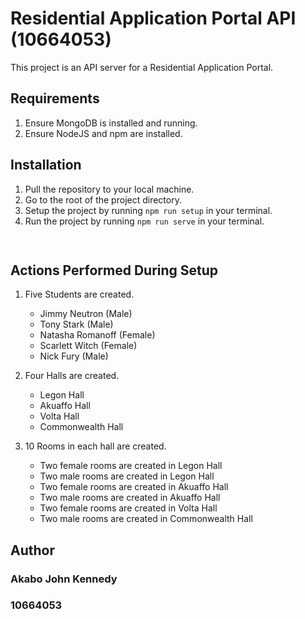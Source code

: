 # Residential Application Portal API (10664053)

This project is an API server for a Residential Application Portal.

## Requirements
1. Ensure MongoDB is installed and running.
2. Ensure NodeJS and npm are installed.

## Installation
1. Pull the repository to your local machine.
2. Go to the root of the project directory.
3. Setup the project by running ```npm run setup``` in your terminal.
4. Run the project by running ```npm run serve``` in your terminal.

```bash
 
```

## Actions Performed During Setup
1. Five Students are created.
   - Jimmy Neutron (Male)
   - Tony Stark (Male)
   - Natasha Romanoff (Female)
   - Scarlett Witch (Female)
   - Nick Fury (Male)
2. Four Halls are created.
   - Legon Hall
   - Akuaffo Hall
   - Volta Hall
   - Commonwealth Hall

3. 10 Rooms in each hall are created.
   - Two female rooms are created in Legon Hall
   - Two male rooms are created in Legon Hall
   - Two female rooms are created in Akuaffo Hall
   - Two male rooms are created in Akuaffo Hall
   - Two female rooms are created in Volta Hall
   - Two male rooms are created in Commonwealth Hall


## Author
### Akabo John Kennedy
### 10664053
